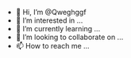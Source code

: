 - 👋 Hi, I’m @Qweghggf
- 👀 I’m interested in ...
- 🌱 I’m currently learning ...
- 💞️ I’m looking to collaborate on ...
- 📫 How to reach me ...

<!---
Qweghggf/Qweghggf is a ✨ special ✨ repository because its `README.md` (this file) appears on your GitHub profile.
You can click the Preview link to take a look at your changes.
--->
